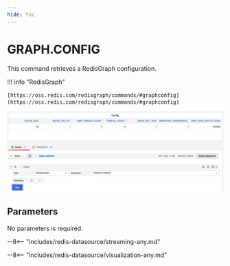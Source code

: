 ```yaml
---
hide: toc
---
```


# GRAPH.CONFIG

This command retrieves a RedisGraph configuration.

!!! info "RedisGraph"

    [https://oss.redis.com/redisgraph/commands/#graphconfig](https://oss.redis.com/redisgraph/commands/#graphconfig)

![GRAPH.QUERY](../../images/redis-datasource/commands/graph-config.png)

## Parameters

No parameters is required.

--8<-- "includes/redis-datasource/streaming-any.md"

--8<-- "includes/redis-datasource/visualization-any.md"
